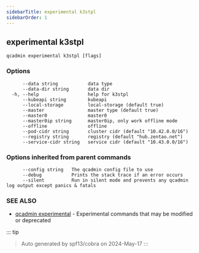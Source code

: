 ```yaml
---
sidebarTitle: experimental k3stpl
sidebarOrder: 1
---
```


## experimental k3stpl



```
qcadmin experimental k3stpl [flags]
```

### Options

```
      --data string           data type
      --data-dir string       data dir
  -h, --help                  help for k3stpl
      --kubeapi string        kubeapi
      --local-storage         local-storage (default true)
      --master                master type (default true)
      --master0               master0
      --master0ip string      master0ip, only work offline mode
      --offline               offline
      --pod-cidr string       cluster cidr (default "10.42.0.0/16")
      --registry string       registry (default "hub.zentao.net")
      --service-cidr string   service cidr (default "10.43.0.0/16")
```

### Options inherited from parent commands

```
      --config string   The qcadmin config file to use
      --debug           Prints the stack trace if an error occurs
      --silent          Run in silent mode and prevents any qcadmin log output except panics & fatals
```

### SEE ALSO

* [qcadmin experimental](experimental.md)	 - Experimental commands that may be modified or deprecated

::: tip
>Auto generated by spf13/cobra on 2024-May-17
:::